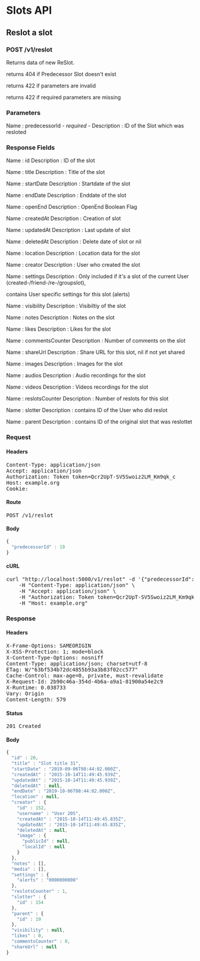 # Slots API

## Reslot a slot

### POST /v1/reslot

Returns data of new ReSlot.

returns 404 if Predecessor Slot doesn&#39;t exist

returns 422 if parameters are invalid

returns 422 if required parameters are missing

### Parameters

Name : predecessorId *- required -*
Description : ID of the Slot which was resloted


### Response Fields

Name : id
Description : ID of the slot

Name : title
Description : Title of the slot

Name : startDate
Description : Startdate of the slot

Name : endDate
Description : Enddate of the slot

Name : openEnd
Description : OpenEnd Boolean Flag

Name : createdAt
Description : Creation of slot

Name : updatedAt
Description : Last update of slot

Name : deletedAt
Description : Delete date of slot or nil

Name : location
Description : Location data for the slot

Name : creator
Description : User who created the slot

Name : settings
Description : Only included if it&#39;s a slot of the current User (created-/friend-/re-/groupslot),

contains User specific settings for this slot (alerts)

Name : visibility
Description : Visibiltiy of the slot

Name : notes
Description : Notes on the slot

Name : likes
Description : Likes for the slot

Name : commentsCounter
Description : Number of comments on the slot

Name : shareUrl
Description : Share URL for this slot, nil if not yet shared

Name : images
Description : Images for the slot

Name : audios
Description : Audio recordings for the slot

Name : videos
Description : Videos recordings for the slot

Name : reslotsCounter
Description : Number of reslots for this slot

Name : slotter
Description : contains ID of the User who did reslot

Name : parent
Description : contains ID of the original slot that was reslottet

### Request

#### Headers

<pre>Content-Type: application/json
Accept: application/json
Authorization: Token token=Qcr2UpT-SV5Swoiz2LM_Km9qk_c
Host: example.org
Cookie: </pre>

#### Route

<pre>POST /v1/reslot</pre>

#### Body
```javascript
{
  "predecessorId" : 19
}
```


#### cURL

<pre class="request">curl &quot;http://localhost:5000/v1/reslot&quot; -d &#39;{&quot;predecessorId&quot;:19}&#39; -X POST \
	-H &quot;Content-Type: application/json&quot; \
	-H &quot;Accept: application/json&quot; \
	-H &quot;Authorization: Token token=Qcr2UpT-SV5Swoiz2LM_Km9qk_c&quot; \
	-H &quot;Host: example.org&quot;</pre>

### Response

#### Headers

<pre>X-Frame-Options: SAMEORIGIN
X-XSS-Protection: 1; mode=block
X-Content-Type-Options: nosniff
Content-Type: application/json; charset=utf-8
ETag: W/&quot;63bf534b72dc4855b93a3b83f02cc577&quot;
Cache-Control: max-age=0, private, must-revalidate
X-Request-Id: 2b90c46a-354d-4b6a-a9a1-81900a54e2c9
X-Runtime: 0.038733
Vary: Origin
Content-Length: 579</pre>

#### Status

<pre>201 Created</pre>

#### Body

```javascript
{
  "id" : 20,
  "title" : "Slot title 31",
  "startDate" : "2019-09-06T08:44:02.000Z",
  "createdAt" : "2015-10-14T11:49:45.939Z",
  "updatedAt" : "2015-10-14T11:49:45.939Z",
  "deletedAt" : null,
  "endDate" : "2019-10-06T08:44:02.000Z",
  "location" : null,
  "creator" : {
    "id" : 152,
    "username" : "User 205",
    "createdAt" : "2015-10-14T11:49:45.835Z",
    "updatedAt" : "2015-10-14T11:49:45.835Z",
    "deletedAt" : null,
    "image" : {
      "publicId" : null,
      "localId" : null
    }
  },
  "notes" : [],
  "media" : [],
  "settings" : {
    "alerts" : "0000000000"
  },
  "reslotsCounter" : 1,
  "slotter" : {
    "id" : 154
  },
  "parent" : {
    "id" : 19
  },
  "visibility" : null,
  "likes" : 0,
  "commentsCounter" : 0,
  "shareUrl" : null
}
```
